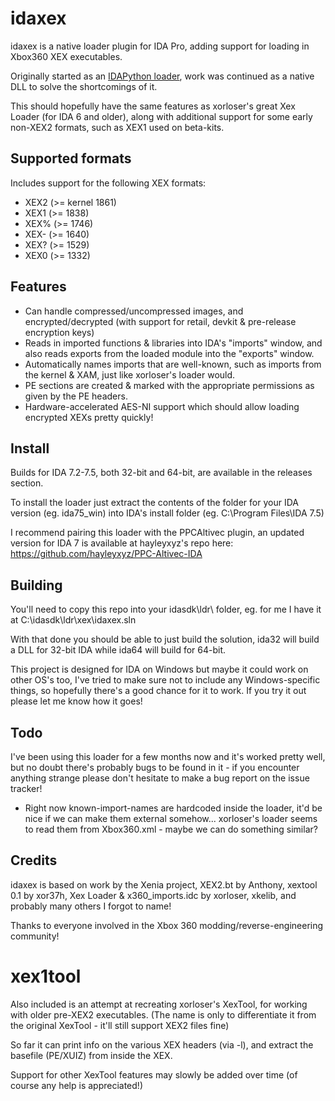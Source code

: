 # idaxex

idaxex is a native loader plugin for IDA Pro, adding support for loading in Xbox360 XEX executables.

Originally started as an [IDAPython loader](https://github.com/emoose/reversing/blob/master/xbox360.py), work was continued as a native DLL to solve the shortcomings of it.

This should hopefully have the same features as xorloser's great Xex Loader (for IDA 6 and older), along with additional support for some early non-XEX2 formats, such as XEX1 used on beta-kits.

## Supported formats

Includes support for the following XEX formats:
- XEX2 (>= kernel 1861)
- XEX1 (>= 1838)
- XEX% (>= 1746)
- XEX- (>= 1640)
- XEX? (>= 1529)
- XEX0 (>= 1332)

## Features

- Can handle compressed/uncompressed images, and encrypted/decrypted (with support for retail, devkit & pre-release encryption keys)
- Reads in imported functions & libraries into IDA's "imports" window, and also reads exports from the loaded module into the "exports" window.
- Automatically names imports that are well-known, such as imports from the kernel & XAM, just like xorloser's loader would.
- PE sections are created & marked with the appropriate permissions as given by the PE headers.
- Hardware-accelerated AES-NI support which should allow loading encrypted XEXs pretty quickly!

## Install
Builds for IDA 7.2-7.5, both 32-bit and 64-bit, are available in the releases section.

To install the loader just extract the contents of the folder for your IDA version (eg. ida75_win) into IDA's install folder (eg. C:\Program Files\IDA 7.5\)

I recommend pairing this loader with the PPCAltivec plugin, an updated version for IDA 7 is available at hayleyxyz's repo here: https://github.com/hayleyxyz/PPC-Altivec-IDA

## Building
You'll need to copy this repo into your idasdk\ldr\ folder, eg. for me I have it at C:\idasdk\ldr\xex\idaxex.sln

With that done you should be able to just build the solution, ida32 will build a DLL for 32-bit IDA while ida64 will build for 64-bit.

This project is designed for IDA on Windows but maybe it could work on other OS's too, I've tried to make sure not to include any Windows-specific things, so hopefully there's a good chance for it to work. If you try it out please let me know how it goes!

## Todo

I've been using this loader for a few months now and it's worked pretty well, but no doubt there's probably bugs to be found in it - if you encounter anything strange please don't hesitate to make a bug report on the issue tracker!

- Right now known-import-names are hardcoded inside the loader, it'd be nice if we can make them external somehow... xorloser's loader seems to read them from Xbox360.xml - maybe we can do something similar?

## Credits
idaxex is based on work by the Xenia project, XEX2.bt by Anthony, xextool 0.1 by xor37h, Xex Loader & x360_imports.idc by xorloser, xkelib, and probably many others I forgot to name!

Thanks to everyone involved in the Xbox 360 modding/reverse-engineering community!

# xex1tool
Also included is an attempt at recreating xorloser's XexTool, for working with older pre-XEX2 executables. 
(The name is only to differentiate it from the original XexTool - it'll still support XEX2 files fine)

So far it can print info on the various XEX headers (via -l), and extract the basefile (PE/XUIZ) from inside the XEX.

Support for other XexTool features may slowly be added over time (of course any help is appreciated!)
